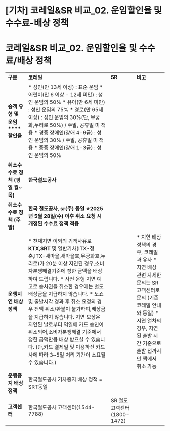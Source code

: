 # [기차] 코레일&SR 비교_02. 운임할인율 및 수수료-배상 정책

**코레일&SR 비교\_02. 운임할인율 및 수수료/배상 정책**
====================================

|  |  |  |  |
| --- | --- | --- | --- |
| **구분** | **코레일** | **SR** | **비고** |
| **승객 유형**  **및**  **운임****할인율** | * 성인(만 13세 이상) : 표준 운임 * 어린이(만 6 이상 - 12세 미만) : 성인 운임의 50% * 유아(만 6세 미만) : 성인 운임의 75% * 경로(만 65세 이상) : 성인 운임의 30%(단, 무궁화,누리로 50%) / 주말, 공휴일 미 적용 * 경증 장애인(장애 4-6급) : 성인 운임의 30% / 주말, 공휴일 미 적용 * 중증 장애인(장애 1-3급) : 성인 운임의 50%  |  |  |  | | --- | --- | --- | | **승객 유형** | **기준** | **할인율** | | **어린이** | 만 6세 이상 - 13세 미만 | 50% | | **유아** | 만 6세 미만 | 75% | | **경로** | 만 65세 이상 | 30% (주말, 공휴일 미 적용) | | **경증 장애인** | 장애 4-6급 | 30% (주말, 공휴일 미 적용) (무궁화호, 누리로 : 50%) | | **중증 장애인** | 장애 1-3급 | 50% | | **국가유공자** | 독립유공자와 상이등급 1-2급 | 무임 승차(연 6회) or 50% 할인 | | **국가유공자 보호자 할인** | 국가유공자 동반 승객 |  | | **중증 보호자 할인** | 장애 1-3급 동반 승객(성인 기준) | 50% |   ※ 붉은색 처리 승객 유형 할인 현재 준비 중이며, 해당 할인은 T앱에서 할인 불가한 점 양해 안내 진행 | |  |
| **취소수수료** **정책 (평일 월~목)** | **한국철도공사**   |  |  |  | | --- | --- | --- | | **취소 시점** | 평일(월 ~ 목) | | | 출발 1개월 전 ~  출발 2일 전까지 | 취소 수수료 없음 | | | 출발 2일 전 ~  출발 1일 전까지 | | 출발 당일 ~ 출발 3시간 전까지 | 취소 수수료 없음 | | | 출발 3시간 전 ~ 출발시간 전까지 | 취소 운임의 5% | | | 출발 후 20분까지 | 취소 운임의 15%  (역 현장 취소만 가능) | | | 출발 후 20분 ~ 60분까지 | 취소 운임의 40%  (역 현장 취소만 가능) | | | 출발 후 60분 ~ 도착 전까지 | 취소 운임의 70%  (역 현장 취소만 가능) | | | 도착시간 이후 | 환불 불가 | | | **SR㈜**   |  |  | | --- | --- | | 취소 시점 | 평일(월 ~ 목) | | 출발 1개월 전 ~  출발 1일 전까지 | 취소 수수료 없음 | | 출발 당일 ~  출발 1시간 전까지 | 400원 (최저 위약금) | | 출발 1시간 전 ~  출발시각 전까지 | 취소 운임의 10% | | 출발 후 20분까지 | 취소 운임의 15% (역 현장 취소만 가능) | | 출발 후 20분 ~  60분까지 | 취소 운임의 40% (역 현장 취소만 가능) | | 출발 후 60분 ~  도착 전까지 | 취소 운임의 70% (역 현장 취소만 가능) | | 도착시간 이후 | 환불 불가 | | 기존 기차 스펙과 동일함   * 취소 수수료 정책의 경우, 취소 시 고객 앱에서 확인 가능 * 출발 이후 취소는 역사 현장에서만 가능 * 좌석 변경 / 시간 변경 어려우며, 취소 후 재구매 안내 * 최저 수수료 취소 수수료는 400원보다 적을 경우에도 최저 수수료 400원을 적용합니다. * 취소 수수료 단수 처리 원 단위 미만 금액에 대해서는 50원 이하 절사, 50원 초과 금액은 반올림하여 원 단위로 단수 처리 |
| **취소수수료** **정책** **(주말)** | **한국 철도공사, sr(주) 동일 **※2025년 5월 28일(수) 이후 취소 요청 시 개정된 수수료 정책 적용****  |  |  |  | | --- | --- | --- | | **취소 시점** | **주말 (금 ~ 일, 공휴일, 명절 특별 수송 기간 포함)** | | | **변경 전** | **변경 후** | | 출발 1개월 ~ 출발 2일 전까지 | 400원(변경 없음) | | | 출발 2일 ~ 출발 1일 전까지 | 400원 | 수수료 5% | | 출발 당일 ~ 출발 3시간 전까지 | 수수료 5% | 수수료 10% | | 출발 3시간 경과 후 ~ 출발 전까지 | 수수료 10% | 수수료 20% | | 출발 후 20분까지 | 수수료 15% | 수수료 30% | | 출발 후 20분 ~ 60분까지 | 수수료 40% (변경 없음) | | | 출발 후 60분 ~ 도착 전까지 | 수수료 70% (변경 없음) | | | 도착 시간 이후 | 환불 불가 (변경 없음) | | | | * 코레일 및 SR의 여객운송약관 개정으로 승차권 환불 위약금 징수 기준 및 승차권 미소지 고객 부가운임 개정 * 2025년 5월 28일부터 취소하는 승차권에 대해 변경된 환불 정책이 적용 (※ 예매일과 무관하며, 취소일 기준 적용) * 금 ~ 일요일, 공휴일 위약금 기준 2배 수준 상향 , 평일승차권 (월~목) 위약금 기준 변경 없음 |
| **운행지연**  **배상** **정책** | * 천재지변 이외의 귀책사유로 **KTX,SRT** 및 일반기차(ITX-청춘,ITX-새마을,새마을호,무궁화호,누리로)가 20분 이상 지연된 경우,소비자분쟁해결기준에 정한 금액을 배상하여 드립니다. * 사전 운행 지연 예고로 승차권을 취소한 경우에는 별도 배상금을 지급하지 않습니다. * 노쇼 및 출발시각 경과 후 취소 요청의 경우 전액 취소/환불이 불가하며,배상금을 지급하지 않습니다. 지연 보상은 지연된 날로부터 익일에 카드 승인이 취소되어,소비자분쟁해결 기준에서 정한 금액만큼 배상 받으실 수 있습니다. (단,카드 결제일 및 이용하신 카드사에 따라 3~5일 처리 기간이 소요될 수 있습니다.) | | * 지연 배상 정책의 경우, 코레일과 유사 * 지연 배상 관련 자세한 문의는 SR 고객센터로 문의 (기존 코레일 안내와 동일) * 지연 열차의 경우, 지연된 출발 시간 기준으로 출발 전까지만 앱에서 취소 가능 |
| **운행중지**  **배상** **정책** | 한국철도공사 기차중지 배상 정책 = SRT동일   |  |  |  | | --- | --- | --- | | 운행중지 게시시각 기준 (역 또는 홈페이지) | 예매 운임 | 추가 배상 금액 | | 1시간 이내 출발 열차 | 전액 환불 | 예매 운임의 10% | | 1시간 - 3시간 이내 출발 열차 | 전액 환불 | 예매 운임의 30% | | 3시간 이후 출발 열차 | 전액 환불 | 배상 없음 | | 출발 후 운행중지 | 미 승차 구간 운임 환불 | 미 승차 구간 운임의 10% | | | * **운영 중지 배상 정책의 경우, 코레일과 SRT 동일** * 하지만, 운행 중지 관련 자세한 배상 관련 문의는 기존과 동일 * 자세한 문의는 SR 고객센터로 문의 * (기존 코레일 안내와 동일) |
| **고객센터** | 한국철도공사 고객센터(1544-7788) | SR 철도고객센터(1800-1472) |  |